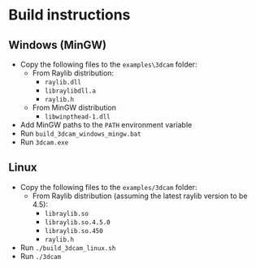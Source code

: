 # Build instructions

## Windows (MinGW)

* Copy the following files to the `examples\3dcam` folder:
  - From Raylib distribution:
    - `raylib.dll`
    - `libraylibdll.a`
    - `raylib.h`
  - From MinGW distribution
    - `libwinpthead-1.dll`
* Add MinGW paths to the `PATH` environment variable
* Run `build_3dcam_windows_mingw.bat`
* Run `3dcam.exe`

## Linux

* Copy the following files to the `examples/3dcam` folder:
  - From Raylib distribution (assuming the latest raylib version to be 4.5):
    - `libraylib.so`
    - `libraylib.so.4.5.0`
    - `libraylib.so.450`
    - `raylib.h`
* Run `./build_3dcam_linux.sh`
* Run `./3dcam`
